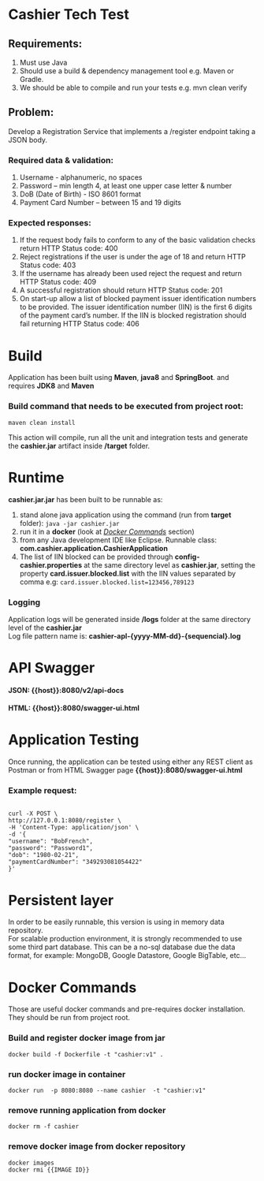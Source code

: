 # Cashier Tech Test

## Requirements:
1. Must use Java
2. Should use a build & dependency management tool e.g. Maven or Gradle.
3. We should be able to compile and run your tests e.g. mvn clean verify

## Problem:
Develop a Registration Service that implements a /register endpoint taking a JSON body.

### Required data & validation:
1. Username - alphanumeric, no spaces
2. Password – min length 4, at least one upper case letter & number
3. DoB (Date of Birth) - ISO 8601 format
4. Payment Card Number – between 15 and 19 digits

### Expected responses:
1. If the request body fails to conform to any of the basic validation checks return HTTP Status code: 400 
2. Reject registrations if the user is under the age of 18 and return HTTP Status code: 403 
3. If the username has already been used reject the request and return HTTP Status code: 409  
4. A successful registration should return HTTP Status code: 201  
5. On start-up allow a list of blocked payment issuer identification numbers to be provided. The issuer identification number (IIN) is the first 6 digits of the payment card’s number. If the IIN is blocked registration should fail returning HTTP Status code: 406 


# Build
Application has been built using **Maven**, **java8** and **SpringBoot**. and requires **JDK8** and **Maven**

### Build command that needs to be executed from project root:
`maven clean install` 

This action will compile, run all the unit and integration tests and generate the **cashier.jar** artifact inside **/target** folder.


# Runtime
**cashier.jar.jar** has been built to be runnable as:
 
1. stand alone java application using the command (run from **target** folder):  `java -jar cashier.jar`
2. run it in a **docker** (look at [*Docker Commands*](#docker-commands) section)
3. from any Java development IDE like Eclipse. Runnable class: **com.cashier.application.CashierApplication** 
4. The list of IIN blocked can be provided through **config-cashier.properties** at the same directory level as **cashier.jar**, 
setting the property **card.issuer.blocked.list** with the IIN values separated by comma e.g: `card.issuer.blocked.list=123456,789123`

### Logging
Application logs will be generated inside **/logs** folder at the same directory level of the **cashier.jar**  
Log file pattern name is: **cashier-apl-{yyyy-MM-dd}-{sequencial}.log** 


# API Swagger
#### JSON: {{host}}:8080/v2/api-docs
#### HTML: {{host}}:8080/swagger-ui.html
 

# Application Testing

Once running, the application can be tested using either any REST client as Postman or from HTML Swagger page **{{host}}:8080/swagger-ui.html**

### Example request:

```

curl -X POST \
http://127.0.0.1:8080/register \
-H 'Content-Type: application/json' \
-d '{
"username": "BobFrench",
"password": "Password1",
"dob": "1980-02-21",
"paymentCardNumber": "349293081054422"
}'

```

# Persistent layer

In order to be easily runnable, this version is using in memory data repository.    
For scalable production environment, it is strongly recommended to use some third part database. 
This can be a no-sql database due the data format, for example: MongoDB, Google Datastore, Google BigTable, etc...


# Docker Commands

Those are useful docker commands and pre-requires docker installation.
They should be run from project root.
 
### Build and register docker image from jar
`docker build -f Dockerfile -t "cashier:v1" .`

### run docker image in container
`docker run  -p 8080:8080 --name cashier  -t "cashier:v1"` 

### remove running application from docker
`docker rm -f cashier`

### remove docker image from docker repository
```
docker images
docker rmi {{IMAGE ID}}
```

